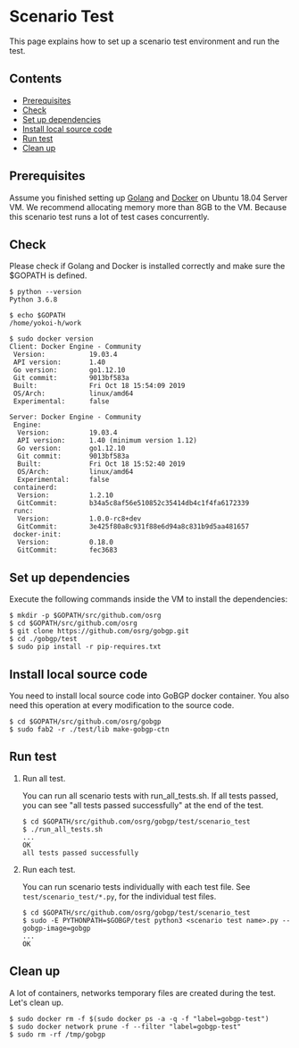 # Scenario Test

This page explains how to set up a scenario test environment and run the test.

## Contents

- [Prerequisites](#prerequisites)
- [Check](#check)
- [Set up dependencies](#set-up-dependencies)
- [Install local source code](#install-local-source-code)
- [Run test](#run-test)
- [Clean up](#clean-up)

## Prerequisites

Assume you finished setting up [Golang](https://golang.org/doc/install) and
[Docker](https://docs.docker.com/installation/ubuntulinux/) on Ubuntu 18.04
Server VM.
We recommend allocating memory more than 8GB to the VM.
Because this scenario test runs a lot of test cases concurrently.

## Check

Please check if Golang and Docker is installed correctly and
make sure the $GOPATH is defined.

```shell
$ python --version
Python 3.6.8

$ echo $GOPATH
/home/yokoi-h/work

$ sudo docker version
Client: Docker Engine - Community
 Version:           19.03.4
 API version:       1.40
 Go version:        go1.12.10
 Git commit:        9013bf583a
 Built:             Fri Oct 18 15:54:09 2019
 OS/Arch:           linux/amd64
 Experimental:      false

Server: Docker Engine - Community
 Engine:
  Version:          19.03.4
  API version:      1.40 (minimum version 1.12)
  Go version:       go1.12.10
  Git commit:       9013bf583a
  Built:            Fri Oct 18 15:52:40 2019
  OS/Arch:          linux/amd64
  Experimental:     false
 containerd:
  Version:          1.2.10
  GitCommit:        b34a5c8af56e510852c35414db4c1f4fa6172339
 runc:
  Version:          1.0.0-rc8+dev
  GitCommit:        3e425f80a8c931f88e6d94a8c831b9d5aa481657
 docker-init:
  Version:          0.18.0
  GitCommit:        fec3683
```

## Set up dependencies

Execute the following commands inside the VM to install the dependencies:

```shell
$ mkdir -p $GOPATH/src/github.com/osrg
$ cd $GOPATH/src/github.com/osrg
$ git clone https://github.com/osrg/gobgp.git
$ cd ./gobgp/test
$ sudo pip install -r pip-requires.txt
```

## Install local source code

You need to install local source code into GoBGP docker container.
You also need this operation at every modification to the source code.

```shell
$ cd $GOPATH/src/github.com/osrg/gobgp
$ sudo fab2 -r ./test/lib make-gobgp-ctn
```

## Run test

1. Run all test.

    You can run all scenario tests with run_all_tests.sh.
    If all tests passed, you can see "all tests passed successfully" at the end of the test.

    ```shell
    $ cd $GOPATH/src/github.com/osrg/gobgp/test/scenario_test
    $ ./run_all_tests.sh
    ...
    OK
    all tests passed successfully
    ```

1. Run each test.

    You can run scenario tests individually with each test file.
    See `test/scenario_test/*.py`, for the individual test files.

    ```shell
    $ cd $GOPATH/src/github.com/osrg/gobgp/test/scenario_test
    $ sudo -E PYTHONPATH=$GOBGP/test python3 <scenario test name>.py --gobgp-image=gobgp
    ...
    OK
    ```

## Clean up

A lot of containers, networks temporary files are created during the test.
Let's clean up.

```shell
$ sudo docker rm -f $(sudo docker ps -a -q -f "label=gobgp-test")
$ sudo docker network prune -f --filter "label=gobgp-test"
$ sudo rm -rf /tmp/gobgp
```
